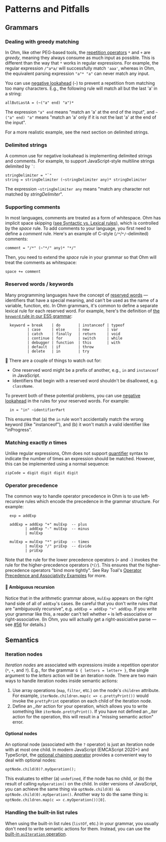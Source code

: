 # Patterns and Pitfalls

## Grammars

### Dealing with greedy matching

In Ohm, like other PEG-based tools, the [repetition operators](https://github.com/harc/ohm/blob/0af8165c2ff0e4ddef28c71f56ef38c7310d2db9/doc/syntax-reference.md#repetition-operators---) `*` and `+` are _greedy_, meaning they always consume as much input as possible. This is different than the way that `*` works in regular expressions. For example, the regular expression `/^a*a/` will successfully match `'aaa'`, whereas in Ohm, the equivalent parsing expression `"a"* "a"` can never match any input.

You can use [negative lookahead](https://github.com/harc/ohm/blob/0af8165c2ff0e4ddef28c71f56ef38c7310d2db9/doc/syntax-reference.md#negative-lookahead-) (`~`) to prevent a repetition from matching too many characters. E.g., the following rule will match all but the last 'a' in a string:

```
allButLastA = (~("a" end) "a")*
```

The expression `"a" end` means "match an 'a' at the end of the input", and `~("a" end) "a"` means "match an 'a' only if it is not the last 'a' at the end of the input".

For a more realistic example, see the next section on delimited strings.

### Delimited strings

A common use for negative lookahead is implementing delimited strings and comments. For example, to support JavaScript-style multiline strings delimited by `` ` ``:

```
stringDelimiter = "`"
string = stringDelimiter (~stringDelimiter any)* stringDelimiter
```

The expression `~stringDelimiter any` means "match any character not matched by _stringDelimiter_".

### Supporting comments

In most languages, comments are treated as a form of whitespace. Ohm has implicit space skipping ([see Syntactic vs. Lexical rules](https://github.com/harc/ohm/blob/0af8165c2ff0e4ddef28c71f56ef38c7310d2db9/doc/syntax-reference.md#syntactic-vs-lexical-rules)), which is controlled by the _space_ rule. To add comments to your language, you first need to define a _comment_ rule. Here's an example of C-style (`/*`/`*/`-delimited) comments:

```
comment = "/*" (~"*/" any)* "*/"
```

Then, you need to extend the _space_ rule in your grammar so that Ohm will treat the comments as whitespace:

```
space += comment
```

### Reserved words / keywords

Many programming languages have the concept of [reserved words](https://en.wikipedia.org/wiki/Reserved_word) — identifiers that have a special meaning, and can't be used as the name of a variable, function, etc. In Ohm grammars, it's common to define a separate lexical rule for each reserved word. For example, here's the definition of [the `keyword` rule in our ES5 grammar](https://github.com/harc/ohm/blob/c7dcbb6b97366daf54349ba8e5be9133978f5c83/examples/ecmascript/src/es5.ohm#L87):

```
  keyword = break    | do        | instanceof | typeof
          | case     | else      | new        | var
          | catch    | finally   | return     | void
          | continue | for       | switch     | while
          | debugger | function  | this       | with
          | default  | if        | throw
          | delete   | in        | try
```

🐍 There are a couple of things to watch out for:

- One reserved word might be a prefix of another, e.g., `in` and `instanceof` in JavaScript.
- Identifiers that begin with a reserved word shouldn't be disallowed, e.g. `className`.

To prevent both of these potential problems, you can use [negative lookahead](https://github.com/harc/ohm/blob/main/doc/syntax-reference.md#negative-lookahead-) in the rules for your reserved words. For example:

```
  in = "in" ~identifierPart
```

This ensures that (a) the `in` rule won't accidentally match the wrong keyword (like "instanceof"), and (b) it won't match a valid identifier like "inProgress".

### Matching exactly _n_ times

Unlike regular expressions, Ohm does not support [quantifier](https://developer.mozilla.org/en-US/docs/Web/JavaScript/Guide/Regular_Expressions/Quantifiers) syntax to indicate the number of times an expression should be matched. However, this can be implemented using a normal sequence:

```
zipCode = digit digit digit digit
```

### Operator precedence

The common way to handle operator precedence in Ohm is to use left-recursive rules which encode the precedence in the grammar structure. For example:

```
  exp = addExp

  addExp = addExp "+" mulExp  -- plus
         | addExp "-" mulExp  -- minus
         | mulExp

  mulExp = mulExp "*" priExp  -- times
         | mulExp "/" priExp  -- divide
         | priExp
```

Note that the rule for the lower precedence operators (`+` and `-`) invokes the rule for the higher-precedence operators (`*`/`/`). This ensures that the higher-precedence operators "bind more tightly". See Ray Toal's [Operator Precedence and Associativity Examples](https://github.com/harc/ohm/tree/main/examples/operators) for more.

#### 🐍 Ambiguous recursion

Notice that in the arithmetic grammar above, `mulExp` appears on the right hand side of all of `addExp`'s cases. Be careful that you don't write rules that are "ambiguously recursive", e.g. `addExp = addExp "+" addExp`. If you write your grammar like this, a reader can't tell whether `+` is left-associative or right-associative. (In Ohm, you will actually get a right-assiciative parse — see [#56](https://github.com/harc/ohm/issues/56) for details.)

## Semantics

### Iteration nodes

_Iteration nodes_ are associated with expressions inside a repetition operator (`*`, `+`, and `?`). E.g., for the grammar `G { letters = letter+ }`, the single argument to the _letters_ action will be an iteration node. There are two main ways to handle iteration nodes inside semantic actions:

1. Use array operations (`map`, `filter`, etc.) on the node's `children` attribute. For example, `iterNode.children.map(c => c.prettyPrint())` would invoke the `prettyPrint` operation on each child of the iteration node.
2. Define an _\_iter_ action for your operation, which allows you to write something like `iterNode.prettyPrint()`. If you have not defined an _\_iter_ action for the operation, this will result in a "missing semantic action" error.

#### Optional nodes

An optional node (associated with the `?` operator) is just an iteration node with at most one child. In modern JavaScript (EMCAScript 2020+) and TypeScript, the [optional chaining operator](https://developer.mozilla.org/en-US/docs/Web/JavaScript/Reference/Operators/Optional_chaining) provides a convenient way to deal with optional nodes:

```
optNode.child(0)?.myOperation();
```

This evaluates to either (a) `undefined`, if the node has no child, or (b) the result of calling `myOperation()` on the child. In older versions of JavaScript, you can achieve the same thing via `optNode.child(0) && optNode.child(0).myOperation()`. Another way to do the same thing is: `optNode.children.map(c => c.myOperation())[0]`.

### Handling the built-in list rules

When using the built-in list rules (`listOf`, etc.) in your grammar, you usually don't need to write semantic actions for them. Instead, you can use the [built-in `asIteration` operation](https://github.com/harc/ohm/blob/main/doc/api-reference.md#asIteration).
